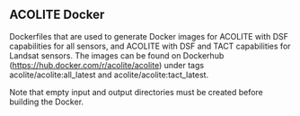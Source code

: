 ## ACOLITE Docker
Dockerfiles that are used to generate Docker images for ACOLITE with DSF capabilities for all sensors, and ACOLITE with DSF and TACT capabilities for Landsat sensors. The images can be found on Dockerhub (https://hub.docker.com/r/acolite/acolite) under tags acolite/acolite:all_latest and acolite/acolite:tact_latest.

Note that empty input and output directories must be created before building the Docker.

